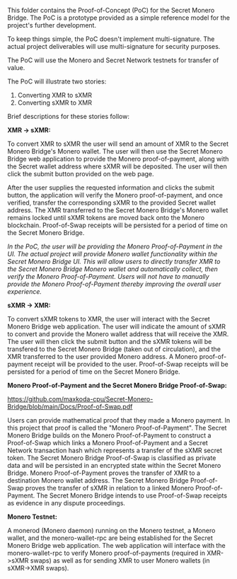 This folder contains the Proof-of-Concept (PoC) for the Secret Monero Bridge.
The PoC is a prototype provided as a simple reference model for the project's further development.

To keep things simple, the PoC doesn't implement multi-signature. The actual project deliverables will use multi-signature for security purposes.

The PoC will use the Monero and Secret Network testnets for transfer of value.

The PoC will illustrate two stories:

1. Converting XMR to sXMR
2. Converting sXMR to XMR

Brief descriptions for these stories follow:

**XMR -> sXMR:**

To convert XMR to sXMR the user will send an amount of XMR to the Secret Monero Bridge's Monero wallet. 
The user will then use the Secret Monero Bridge web application to provide the Monero proof-of-payment, along with the Secret wallet address
where sXMR will be deposited. The user will then click the submit button provided on the web page.

After the user supplies the requested information and clicks the submit button, the application will verify the Monero proof-of-payment, and once verified,
transfer the corresponding sXMR to the provided Secret wallet address. The XMR transferred to the Secret Monero Bridge's Monero wallet remains locked until 
sXMR tokens are moved back onto the Monero blockchain. Proof-of-Swap receipts will be persisted for a period of time on the Secret Monero Bridge.

*In the PoC, the user will be providing the Monero Proof-of-Payment in the UI. The actual project will provide Monero wallet functionality within the Secret Monero Bridge UI. This will allow users to directly transfer XMR to the Secret Monero Bridge Monero wallet and automatically collect, then verify the Monero Proof-of-Payment. Users will not have to manually provide the Monero Proof-of-Payment thereby improving the overall user experience.*

**sXMR -> XMR:**

To convert sXMR tokens to XMR, the user will interact with the Secret Monero Bridge web application. The user will indicate the amount of sXMR to convert and provide the Monero wallet address that will receive the XMR. The user will then click the submit button and the sXMR tokens will be transfered to the Secret Monero Bridge (taken out of circulation), and the XMR transferred to the user provided Monero address. A Monero proof-of-payment receipt will be provided to the user. Proof-of-Swap receipts will be persisted for a period of time on the Secret Monero Bridge.

**Monero Proof-of-Payment and the Secret Monero Bridge Proof-of-Swap:**

https://github.com/maxkoda-cpu/Secret-Monero-Bridge/blob/main/Docs/Proof-of-Swap.pdf

Users can provide mathematical proof that they made a Monero payment. In this project that proof is called the "Monero Proof-of-Payment".
The Secret Monero Bridge builds on the Monero Proof-of-Payment to construct a Proof-of-Swap which links a Monero Proof-of-Payment and a Secret Network transaction hash which represents a transfer of the sXMR secret token. The Secret Monero Bridge Proof-of-Swap is classified as private data and will be persisted in an encrypted state within the Secret Monero Bridge. Monero Proof-of-Payment proves the transfer of XMR to a destination Monero wallet address. The Secret Monero Bridge Proof-of-Swap proves the transfer of sXMR in relation to a linked Monero Proof-of-Payment. The Secret Monero Bridge intends to use Proof-of-Swap receipts as evidence in any dispute proceedings.

**Monero Testnet:**

A monerod (Monero daemon) running on the Monero testnet, a Monero wallet, and the monero-wallet-rpc are being established for the Secret Monero Bridge web application. The web application will interface with the monero-wallet-rpc to verify Monero proof-of-payments (required in XMR->sXMR swaps) as well as for sending XMR to user Monero wallets (in sXMR->XMR swaps).



